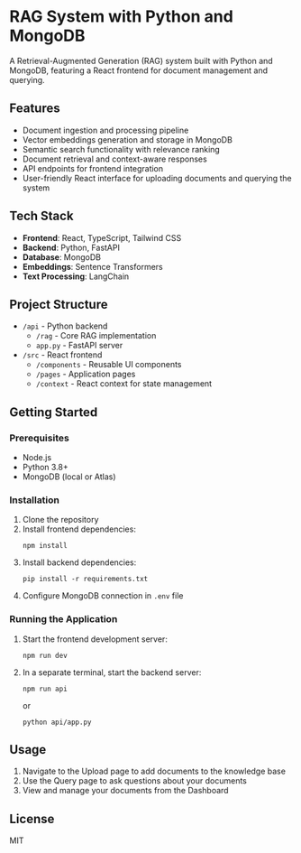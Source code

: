 # RAG System with Python and MongoDB

A Retrieval-Augmented Generation (RAG) system built with Python and MongoDB, featuring a React frontend for document management and querying.

## Features

- Document ingestion and processing pipeline
- Vector embeddings generation and storage in MongoDB
- Semantic search functionality with relevance ranking
- Document retrieval and context-aware responses
- API endpoints for frontend integration
- User-friendly React interface for uploading documents and querying the system

## Tech Stack

- **Frontend**: React, TypeScript, Tailwind CSS
- **Backend**: Python, FastAPI
- **Database**: MongoDB
- **Embeddings**: Sentence Transformers
- **Text Processing**: LangChain

## Project Structure

- `/api` - Python backend
  - `/rag` - Core RAG implementation
  - `app.py` - FastAPI server
- `/src` - React frontend
  - `/components` - Reusable UI components
  - `/pages` - Application pages
  - `/context` - React context for state management

## Getting Started

### Prerequisites

- Node.js
- Python 3.8+
- MongoDB (local or Atlas)

### Installation

1. Clone the repository
2. Install frontend dependencies:
   ```
   npm install
   ```
3. Install backend dependencies:
   ```
   pip install -r requirements.txt
   ```
4. Configure MongoDB connection in `.env` file

### Running the Application

1. Start the frontend development server:
   ```
   npm run dev
   ```
2. In a separate terminal, start the backend server:
   ```
   npm run api
   ```
   or
   ```
   python api/app.py
   ```

## Usage

1. Navigate to the Upload page to add documents to the knowledge base
2. Use the Query page to ask questions about your documents
3. View and manage your documents from the Dashboard

## License

MIT